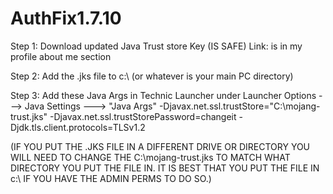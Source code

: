 # AuthFix1.7.10

Step 1: Download updated Java Trust store Key (IS SAFE)
Link: is in my profile about me section

Step 2: Add the .jks file to c:\ (or whatever is your main PC directory)

Step 3: Add these Java Args in Technic Launcher under Launcher Options ---> Java Settings ---> "Java Args" 
-Djavax.net.ssl.trustStore="C:\mojang-trust.jks" 
-Djavax.net.ssl.trustStorePassword=changeit 
-Djdk.tls.client.protocols=TLSv1.2

(IF YOU PUT THE .JKS FILE IN A DIFFERENT DRIVE OR DIRECTORY YOU WILL NEED TO CHANGE THE C:\mojang-trust.jks TO MATCH WHAT DIRECTORY YOU PUT THE FILE IN. IT IS BEST THAT YOU PUT THE FILE IN c:\ IF YOU HAVE THE ADMIN PERMS TO DO SO.)
